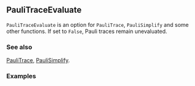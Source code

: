## PauliTraceEvaluate

`PauliTraceEvaluate` is an option for `PauliTrace`, `PauliSimplify` and some other functions. If set to `False`, Pauli traces remain unevaluated.

### See also

[PauliTrace](PauliTrace), [PauliSimplify](PauliSimplify).

### Examples